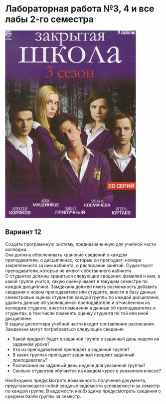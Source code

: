 # Лабораторная работа №3, 4 и все лабы 2-го семестра
![college image](images_for_doc/506720.970.jpg)

## Вариант 12  
Создать программную систему, предназначенную для учебной части колледжа.  
Она должна обеспечивать хранение сведений о каждом преподавателе, о
дисциплинах, которые он преподает, номере закрепленного за ним кабинета, о
расписании занятий. Существуют преподаватели, которые не имеют собственного
кабинета.  
О студентах должны храниться следующие сведения: фамилия и имя, в какой
группе учится, какую оценку имеет в текущем семестре по каждой дисциплине.
Замдекана должен иметь возможность добавить сведения о новом преподавателе
или студенте, внести в базу данных семестровые оценки студентов каждой группы по
каждой дисциплине, удалить данные об уволившемся преподавателе и отчисленном из
колледжа студенте, внести изменения в данные об преподавателях и студентах, в том
числе поменять оценку студента по той или иной дисциплине.  
В задачу диспетчера учебной части входит составление расписания.  
Замдекана могут потребоваться следующие сведения:
- Какой предмет будет в заданной группе в заданный день недели на заданном
уроке?
- Кто из преподавателей преподает в заданной группе?
- В каких группах преподает заданный предмет заданный преподаватель?
- Расписание на заданный день недели для указанной группы?
- Сколько студентов обучается на каждом курсе в указанном классе?

Необходимо предусмотреть возможность получения документа,
представляющего собой сводные ведомости успеваемости за семестр по каждой группе.
В ведомости необходимо предусмотреть сведения о среднем балле группы за семестр.
